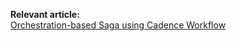 **Relevant article:**  
[Orchestration-based Saga using Cadence Workflow](https://sultanov.dev/blog/orchestration-based-saga-using-cadence/)
